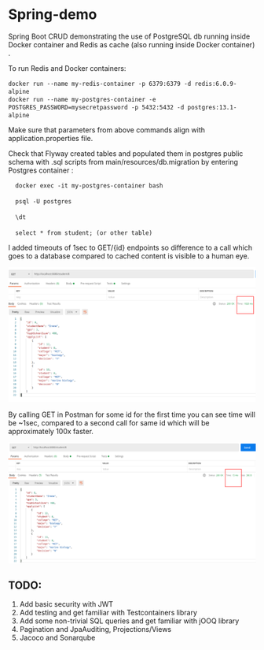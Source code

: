 # Spring-demo
Spring Boot CRUD demonstrating the use of PostgreSQL db running inside Docker container and Redis as cache (also running inside Docker container) .

To run Redis and Docker containers: 
```
docker run --name my-redis-container -p 6379:6379 -d redis:6.0.9-alpine
docker run --name my-postgres-container -e POSTGRES_PASSWORD=mysecretpassword -p 5432:5432 -d postgres:13.1-alpine
```
Make sure that parameters from above commands align with application.properties file.

Check that Flyway created tables and populated them in postgres public schema with .sql scripts from main/resources/db.migration by entering Postgres container : 

```
  docker exec -it my-postgres-container bash
  
  psql -U postgres
  
  \dt
  
  select * from student; (or other table)
```


I added timeouts of 1sec to GET/{id} endpoints so difference to a call which goes to a database compared to cached content is visible to a human eye.

![image](images/db.png)

By calling GET in Postman for some id for the first time you can see time will be ~1sec, compared to a second call for same id which will be approximately 100x faster.

![image](images/cache.png)

## TODO:

1) Add basic security with JWT
2) Add testing and get familiar with Testcontainers library
3) Add some non-trivial SQL queries and get familiar with jOOQ library
5) Pagination and JpaAuditing, Projections/Views
6) Jacoco and Sonarqube
